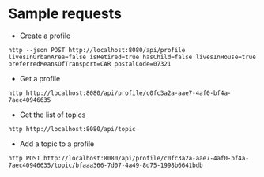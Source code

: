 # Sample requests

* Create a profile

```
http --json POST http://localhost:8080/api/profile livesInUrbanArea=false isRetired=true hasChild=false livesInHouse=true preferredMeansOfTransport=CAR postalCode=07321
```

* Get a profile

```
http http://localhost:8080/api/profile/c0fc3a2a-aae7-4af0-bf4a-7aec40946635
```

* Get the list of topics

```
http http://localhost:8080/api/topic
```

* Add a topic to a profile

```
http POST http://localhost:8080/api/profile/c0fc3a2a-aae7-4af0-bf4a-7aec40946635/topic/bfaaa366-7d07-4a49-8d75-1998b6641bdb
```
